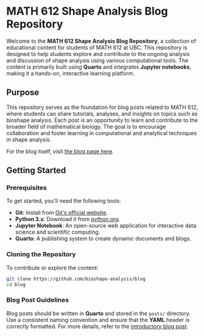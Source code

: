 # MATH 612 Shape Analysis Blog Repository

Welcome to the **MATH 612 Shape Analysis Blog Repository**, a collection of educational content for students of MATH 612 at UBC. This repository is designed to help students explore and contribute to the ongoing analysis and discussion of shape analysis using various computational tools. The content is primarily built using **Quarto** and integrates **Jupyter notebooks**, making it a hands-on, interactive learning platform.

## Purpose

This repository serves as the foundation for blog posts related to MATH 612, where students can share tutorials, analyses, and insights on topics such as bioshape analysis. Each post is an opportunity to learn and contribute to the broader field of mathematical biology. The goal is to encourage collaboration and foster learning in computational and analytical techniques in shape analysis.

For the blog itself, visit [the blog page here](https://bioshape-analysis.github.io/blog/).

## Getting Started

### Prerequisites

To get started, you'll need the following tools:

- **Git**: Install from [Git's official website](https://git-scm.com/).
- **Python 3.x**: Download it from [python.org](https://www.python.org/downloads/).
- **Jupyter Notebook**: An open-source web application for interactive data science and scientific computing.
- **Quarto**: A publishing system to create dynamic documents and blogs.

### Cloning the Repository

To contribute or explore the content:

```bash
git clone https://github.com/bioshape-analysis/blog
cd blog
```

### Blog Post Guidelines

Blog posts should be written in **Quarto** and stored in the `posts/` directory. Use a consistent naming convention and ensure that the **YAML** header is correctly formatted. For more details, refer to the [introductory blog post](https://bioshape-analysis.github.io/blog/posts/MATH-612/).

